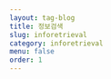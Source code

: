```yaml
---
layout: tag-blog
title: 정보검색
slug: inforetrieval
category: inforetrieval
menu: false
order: 1
---
```

